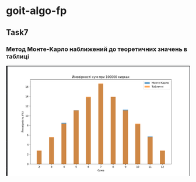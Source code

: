 # goit-algo-fp

## Task7 
### Метод Монте-Карло наближений до теоретичних значень в таблиці
![img.png](img.png)